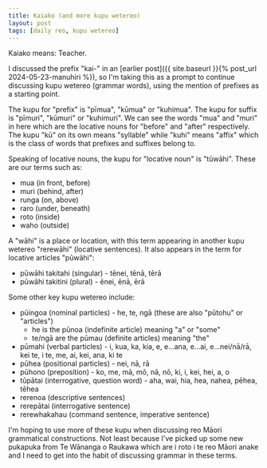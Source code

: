 ```yaml
---
title: Kaiako (and more kupu wetereo)
layout: post
tags: [daily reo, kupu wetereo]
---
```

Kaiako means: Teacher.

I discussed the prefix "kai-" in an [earlier post]({{ site.baseurl }}{% post_url 2024-05-23-manuhiri %}), so I'm taking this as a prompt to continue discussing kupu wetereo (grammar words), using the mention of prefixes as a starting point.

The kupu for "prefix" is "pīmua", "kūmua" or "kuhimua". The kupu for suffix is "pīmuri", "kūmuri" or "kuhimuri". We can see the words "mua" and "muri" in here which are the locative nouns for "before" and "after" respectively. The kupu "kū" on its own means "syllable" while "kuhi" means "affix" which is the class of words that prefixes and suffixes belong to.

Speaking of locative nouns, the kupu for "locative noun" is "tūwāhi". These are our terms such as:
- mua (in front, before)
- muri (behind, after)
- runga (on, above)
- raro (under, beneath)
- roto (inside)
- waho (outside)

A "wāhi" is a place or location, with this term appearing in another kupu wetereo "rerewāhi" (locative sentences). It also appears in the term for locative articles "pūwāhi":
- pūwāhi takitahi (singular) - tēnei, tēnā, tērā
- pūwāhi takitini (plural) - ēnei, ēnā, ērā

Some other key kupu wetereo include:
- pūingoa (nominal particles) - he, te, ngā (these are also "pūtohu" or "articles")
  - he is the pūnoa (indefinite article) meaning "a" or "some"
  - te/ngā are the pūmau (definite articles) meaning "the"
- pūmahi (verbal particles) - i, kua, ka, kia, e, e...ana, e...ai, e...nei/nā/rā, kei te, i te, me, ai, kei, ana, ki te
- pūhea (positional particles) - nei, nā, rā
- pūhono (preposition) - ko, me, mā, mō, nā, nō, ki, i, kei, hei, a, o
- tūpātai (interrogative, question word) - aha, wai, hia, hea, nahea, pēhea, tēhea
- rerenoa (descriptive sentences)
- rerepātai (interrogative sentence)
- rerewhakahau (command sentence, imperative sentence)

I'm hoping to use more of these kupu when discussing reo Māori grammatical constructions. Not least because I've picked up some new pukapuka from Te Wānanga o Raukawa which are i roto i te reo Māori anake and I need to get into the habit of discussing grammar in these terms.
